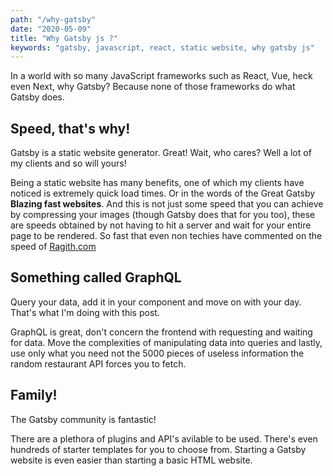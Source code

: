 ```yaml
---
path: "/why-gatsby"
date: "2020-05-09"
title: "Why Gatsby js ?"
keywords: "gatsby, javascript, react, static website, why gatsby js"
---
```


In a world with so many JavaScript frameworks such as React, Vue, heck even Next, why Gatsby? Because none of those frameworks do what Gatsby does.

<h2>Speed, that's why!</h2>

Gatsby is a static website generator. Great! Wait, who cares? Well a lot of my clients and so will yours!

Being a static website has many benefits, one of which my clients have noticed is extremely quick load times. Or in the words of the Great Gatsby **Blazing fast websites**. And this is not just some speed that you can achieve by compressing your images (though Gatsby does that for you too), these are speeds obtained by not having to hit a server and wait for your entire page to be rendered. So fast that even non techies have commented on the speed of <a title="ragith website" href="https://www.ragith.com" target="_blank">Ragith.com</a>

<h2>Something called GraphQL</h2>

Query your data, add it in your component and move on with your day. That's what I'm doing with this post.

GraphQL is great, don't concern the frontend with requesting and waiting for data. Move the complexities of manipulating data into queries and lastly, use only what you need not the 5000 pieces of useless information the random restaurant API forces you to fetch.

<h2>Family!</h2>

The Gatsby community is fantastic!

There are a plethora of plugins and API's avilable to be used. There's even hundreds of starter templates for you to choose from. Starting a Gatsby website is even easier than starting a basic HTML website.
